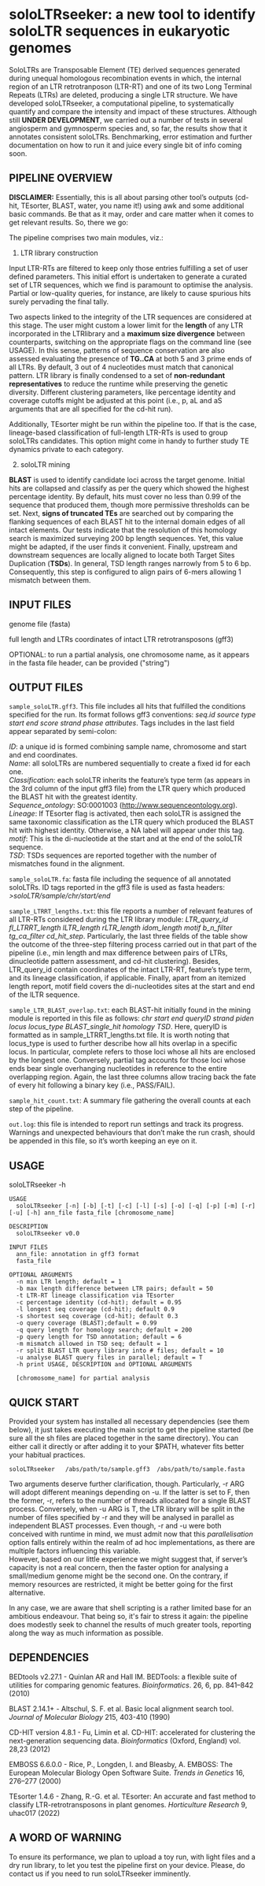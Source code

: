 # soloLTRseeker: a new tool to identify soloLTR sequences in eukaryotic genomes 

SoloLTRs are Transposable Element (TE) derived sequences generated during unequal homologous recombination events in which, the internal region of an LTR retrotranposon (LTR-RT) and one of its two Long Terminal Repeats (LTRs) are deleted, producing a single LTR structure. We have developed soloLTRseeker, a computational pipeline, to systematically quantify and compare the intensity and impact of these structures. Although still **UNDER DEVELOPMENT**, we carried out a number of tests in several angiosperm and gymnosperm species and, so far, the results show that it annotates consistent soloLTRs. Benchmarking, error estimation and further documentation on how to run it and juice every single bit of info coming soon.

## PIPELINE OVERVIEW

**DISCLAIMER:** Essentially, this is all about parsing other tool’s outputs (cd-hit, TEsorter, BLAST, water, you name it!) using awk and some additional basic commands. Be that as it may, order and care matter when it comes to get relevant results. So, there we go:

The pipeline comprises two main modules, viz.:

1.	LTR library construction

Input LTR-RTs are filtered to keep only those entries fulfilling a set of user defined parameters. This initial effort is undertaken to generate a curated set of LTR sequences, which we find is paramount to optimise the analysis. Partial or low-quality queries, for instance, are likely to cause spurious hits surely pervading the final tally.  

Two aspects linked to the integrity of the LTR sequences are considered at this stage. The user might custom a lower limit for the **length** of any LTR incorporated in the LTRlibrary and a **maximum size divergence** between counterparts, switching on the appropriate flags on the command line (see USAGE). In this sense, patterns of sequence conservation are also assessed evaluating the presence of **TG..CA** at both 5 and 3 prime ends of all LTRs. By default, 3 out of 4 nucleotides must match that canonical pattern. LTR library is finally condensed to a set of **non-redundant representatives** to reduce the runtime while preserving the genetic diversity. Different clustering parameters, like percentage identity and coverage cutoffs might be adjusted at this point (i.e., p, aL and aS arguments that are all specified for the cd-hit run).

Additionally, TEsorter might be run within the pipeline too. If that is the case, lineage-based classification of full-length LTR-RTs is used to group soloLTRs candidates. This option might come in handy to further study TE dynamics private to each category.

2.	soloLTR mining 

**BLAST** is used to identify candidate loci across the target genome. Initial hits are collapsed and classify as per the query which showed the highest percentage identity. By default, hits must cover no less than 0.99 of the sequence that produced them, though more permissive thresholds can be set. Next, **signs of truncated TEs** are searched out by comparing the flanking sequences of each BLAST hit to the internal domain edges of all intact elements. Our tests indicate that the resolution of this homology search is maximized surveying 200 bp length sequences. Yet, this value might be adapted, if the user finds it convenient. Finally, upstream and downstream sequences are locally aligned to locate both Target Sites Duplication (**TSDs**). In general, TSD length ranges narrowly from 5 to 6 bp. Consequently, this step is configured to align pairs of 6-mers allowing 1 mismatch between them.


## INPUT FILES

genome file (fasta)  

full length and LTRs coordinates of intact LTR retrotransposons (gff3)  

OPTIONAL: to run a partial analysis, one chromosome name, as it appears in the fasta file header, can be provided ("string")  


## OUTPUT FILES 

`sample_soloLTR.gff3`. This file includes all hits that fulfilled the conditions specified for the run. Its format follows gff3 conventions: *seq.id source type start end score strand phase attributes*. Tags includes in the last field appear separated by semi-colon:

*ID*: a unique id is formed combining sample name, chromosome and start and end coordinates.  
*Name*: all soloLTRs are numbered sequentially to create a fixed id for each one.  
*Classification*: each soloLTR inherits the feature’s type term (as appears in the 3rd column of the input gff3 file) from the LTR query which produced the BLAST hit with the greatest identity.  
*Sequence_ontology*: SO:0001003 (http://www.sequenceontology.org).  
*Lineage*: If TEsorter flag is activated, then each soloLTR is assigned the same taxonomic classification as the LTR query which produced the BLAST hit with highest identity. Otherwise, a NA label will appear under this tag.   
*motif*: This is the di-nucleotide at the start and at the end of the soloLTR sequence.  
*TSD*: TSDs sequences are reported together with the number of mismatches found in the alignment.  

`sample_soloLTR.fa`: fasta file including the sequence of all annotated soloLTRs. ID tags reported in the gff3 file is used as fasta headers: *>soloLTR/sample/chr/start/end*

`sample_LTRRT_lengths.txt`: this file reports a number of relevant features of all LTR-RTs considered during the LTR library module: *LTR_query_id  fl_LTRRT_length lLTR_length  rLTR_length  idom_length  motif  b_n_filter  tg_ca_filter  cd_hit_step*. Particularly, the last three fields of the table show the outcome of the three-step filtering process carried out in that part of the pipeline (i.e., min length and max difference between pairs of LTRs, dinucleotide pattern assessment, and cd-hit clustering). Besides, LTR_query_id contain coordinates of the intact LTR-RT, feature’s type term, and its lineage classification, if applicable. Finally, apart from an itemized length report, motif field covers the di-nucleotides sites at the start and end of the lLTR sequence.

`sample_LTR_BLAST_overlap.txt`: each BLAST-hit initially found in the mining module is reported in this file as follows: *chr  start  end  queryID  strand  piden  locus  locus_type  BLAST_single_hit  homology  TSD*. Here, queryID is formatted as in sample_LTRRT_lengths.txt file. It is worth noting that locus_type is used to further describe how all hits overlap in a specific locus. In particular, complete refers to those loci whose all hits are enclosed by the longest one. Conversely, partial tag accounts for those loci whose ends bear single overhanging nucleotides in reference to the entire overlapping region. Again, the last three columns allow tracing back the fate of every hit following a binary key (i.e., PASS/FAIL).  

`sample_hit_count.txt`: A summary file gathering the overall counts at each step of the pipeline.  

`out.log`: this file is intended to report run settings and track its progress. Warnings and unexpected behaviours that don’t make the run crash, should be appended in this file, so it’s worth keeping an eye on it.


## USAGE

soloLTRseeker -h

    USAGE
      soloLTRseeker [-n] [-b] [-t] [-c] [-l] [-s] [-o] [-q] [-p] [-m] [-r] [-u] [-h] ann_file fasta_file [chromosome_name]

    DESCRIPTION
      soloLTRseeker v0.0

    INPUT FILES
      ann_file: annotation in gff3 format
      fasta_file

    OPTIONAL ARGUMENTS
      -n min LTR length; default = 1
      -b max length difference between LTR pairs; default = 50
      -t LTR-RT lineage classification via TEsorter
      -c percentage identity (cd-hit); default = 0.95
      -l longest seq coverage (cd-hit); default 0.9
      -s shortest seq coverage (cd-hit); default 0.3
      -o query coverage (BLAST);default = 0.99
      -q query length for homology search; default = 200
      -p query length for TSD annotation; default = 6
      -m mismatch allowed in TSD seq; default = 1
      -r split BLAST LTR query library into # files; default = 10
      -u analyse BLAST query files in parallel; default = T
      -h print USAGE, DESCRIPTION and OPTIONAL ARGUMENTS

      [chromosome_name] for partial analysis



## QUICK START

Provided your system has installed all necessary dependencies (see them below), it just takes executing the main script to get the pipeline started (be sure all the sh files are placed together in the same directory). You can either call it directly or after adding it to your $PATH, whatever fits better your habitual practices.

`soloLTRseeker   /abs/path/to/sample.gff3  /abs/path/to/sample.fasta`

Two arguments deserve further clarification, though. Particularly, -r ARG will adopt different meanings depending on -u. If the latter is set to F, then the former, -r, refers to the number of threads allocated for a single BLAST process. Conversely, when -u ARG is T, the LTR library will be split in the number of files specified by -r and they will be analysed in parallel as independent BLAST processes. 
Even though, -r and -u were both conceived with runtime in mind, we must admit now that this *parallelisation* option falls entirely within the realm of ad hoc implementations, as there are multiple factors influencing this variable.  
However, based on our little experience we might suggest that, if server’s capacity is not a real concern, then the faster option for analysing a small/medium genome might be the second one. On the contrary, if memory resources are restricted, it might be better going for the first alternative.

In any case, we are aware that shell scripting is a rather limited base for an ambitious endeavour. That being so, it's fair to stress it again: the pipeline does modestly seek to channel the results of much greater tools, reporting along the way as much information as possible.

## DEPENDENCIES

BEDtools v2.27.1 - Quinlan AR and Hall IM. BEDTools: a flexible suite of utilities for comparing genomic features. *Bioinformatics*. 26, 6, pp. 841–842 (2010)  

BLAST 2.14.1+ - Altschul, S. F. et al. Basic local alignment search tool. *Journal of Molecular Biology* 215, 403-410 (1990)  

CD-HIT version 4.8.1 - Fu, Limin et al. CD-HIT: accelerated for clustering the next-generation sequencing data. *Bioinformatics* (Oxford, England) vol. 28,23 (2012)  

EMBOSS 6.6.0.0 - Rice, P., Longden, I. and Bleasby, A. EMBOSS: The European Molecular Biology Open Software Suite. *Trends in Genetics* 16, 276–277 (2000)  

TEsorter 1.4.6 - Zhang, R.-G. et al. TEsorter: An accurate and fast method to classify LTR-retrotransposons in plant genomes. *Horticulture Research* 9, uhac017 (2022)  


## A WORD OF WARNING

To ensure its performance, we plan to upload a toy run, with light files and a dry run library, to let you test the pipeline first on your device. Please, do contact us if you need to run soloLTRseeker imminently.


